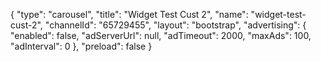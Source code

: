 {
    "type": "carousel",
    "title": "Widget Test Cust 2",
    "name": "widget-test-cust-2",
    "channelId": "65729455",
    "layout": "bootstrap",
    "advertising": {
        "enabled": false,
        "adServerUrl": null,
        "adTimeout": 2000,
        "maxAds": 100,
        "adInterval": 0
    },
    "preload": false
}